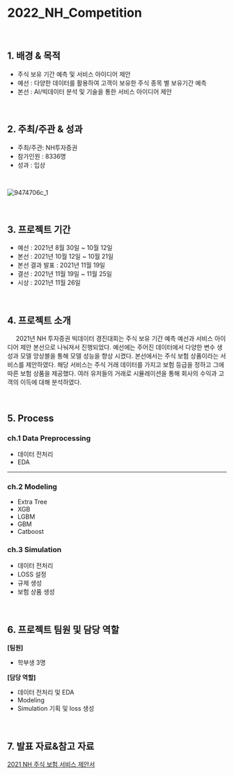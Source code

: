 # 2022_NH_Competition

<br/>

## 1. 배경 & 목적
 
- 주식 보유 기간 예측 및 서비스 아이디어 제안
- 예선 : 다양한 데이터를 활용하여 고객이 보유한 주식 종목 별 보유기간 예측
- 본선 : AI/빅데이터 분석 및 기술을 통한 서비스 아이디어 제안


<br/>

## 2. 주최/주관 & 성과

- 주최/주관: NH투자증권
- 참가인원 : 8336명
- 성과 : 입상 
<br/>

![9474706c_1](https://github.com/user-attachments/assets/087848fb-6135-4975-ab8b-a16520672a42)

<br/>

## 3. 프로젝트 기간

- 예선 : 2021년 8월 30일 ~ 10월 12일
- 본선 : 2021년 10월 12일 ~ 10월 21일
- 본선 결과 발표 : 2021년 11월 19일
- 결선 : 2021년 11월 19일 ~ 11월 25일
- 시상 : 2021년 11월 26일

<br/>

## 4. 프로젝트 소개

&nbsp;&nbsp;&nbsp;&nbsp; 2021년 NH 투자증권 빅데이터 경진대회는 주식 보유 기간 예측 예선과 서비스 아이디어 제안 본선으로 나눠져서 진행되었다. 예선에는 주어진 데이터에서 다양한 변수 생성과 모델 앙상블을 통해 모델 성능을 향상 시켰다. 본선에서는 주식 보험 상품이라는 서비스를 제안하였다. 해당 서비스는 주식 거래 데이터를 가지고 보험 등급을 정하고 그에 따른 보험 상품을 제공했다. 여러 유저들의 거래로 시뮬레이션을 통해 회사의 수익과 고객의 이득에 대해 분석하였다.

<br/>

## 5. Process

### ch.1 Data Preprocessing

- 데이터 전처리
- EDA

---

### ch.2 Modeling

- Extra Tree
- XGB
- LGBM
- GBM
- Catboost

### ch.3 Simulation

- 데이터 전처리
- LOSS 설정
- 규제 생성
- 보험 상품 생성

<br/>

## 6. 프로젝트 팀원 및 담당 역할

**[팀원]**

- 학부생 3명

**[담당 역할]**

- 데이터 전처리 및 EDA
- Modeling
- Simulation 기획 및 loss 생성

<br/>

## 7. 발표 자료&참고 자료

[2021 NH 주식 보험 서비스 제안서]([2차/161819서비스아이디어제안서(pdf).pdf])  
